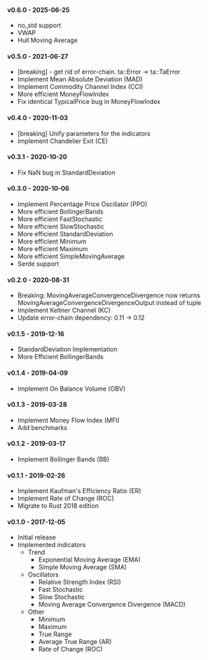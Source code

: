 #### v0.6.0 - 2025-06-25

* no_std support
* VWAP
* Hull Moving Average

#### v0.5.0 - 2021-06-27

* [breaking] - get rid of error-chain. ta::Error -> ta::TaError
* Implement Mean Absolute Deviation (MAD)
* Implement Commodity Channel Index (CCI)
* More efficient MoneyFlowIndex
* Fix identical TypicalPrice bug in MoneyFlowIndex

#### v0.4.0 - 2020-11-03

* [breaking] Unify parameters for the indicators
* Implement Chandelier Exit (CE)

#### v0.3.1 - 2020-10-20

* Fix NaN bug in StandardDeviation

#### v0.3.0 - 2020-10-06

* Implement Percentage Price Oscillator (PPO)
* More efficient BollingerBands
* More efficient FastStochastic
* More efficient SlowStochastic
* More efficient StandardDeviation
* More efficient Minimum
* More efficient Maximum
* More efficient SimpleMovingAverage
* Serde support

#### v0.2.0 - 2020-08-31

* Breaking: MovingAverageConvergenceDivergence now returns MovingAverageConvergenceDivergenceOutput instead of tuple
* Implement Keltner Channel (KC)
* Update error-chain dependency: 0.11 -> 0.12

#### v0.1.5 - 2019-12-16

* StandardDeviation Implementation
* More Efficient BollingerBands

#### v0.1.4 - 2019-04-09

* Implement On Balance Volume (OBV)

#### v0.1.3 - 2019-03-28

* Implement Money Flow Index (MFI)
* Add benchmarks

#### v0.1.2 - 2019-03-17

* Implement Bollinger Bands (BB)

#### v0.1.1 - 2019-02-26

* Implement Kaufman's Efficiency Ratio (ER)
* Implement Rate of Change (ROC)
* Migrate to Rust 2018 edition

#### v0.1.0 - 2017-12-05

* Initial release
* Implemented indicators
    * Trend
        * Exponential Moving Average (EMA)
        * Simple Moving Average (SMA)
    * Oscillators
        * Relative Strength Index (RSI)
        * Fast Stochastic
        * Slow Stochastic
        * Moving Average Convergence Divergence (MACD)
    * Other
        * Minimum
        * Maximum
        * True Range
        * Average True Range (AR)
        * Rate of Change (ROC)
